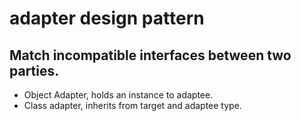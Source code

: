 # adapter design pattern

Match incompatible interfaces between two parties.
----
 - Object Adapter, holds an instance to adaptee.
 - Class adapter, inherits from target and adaptee type.
